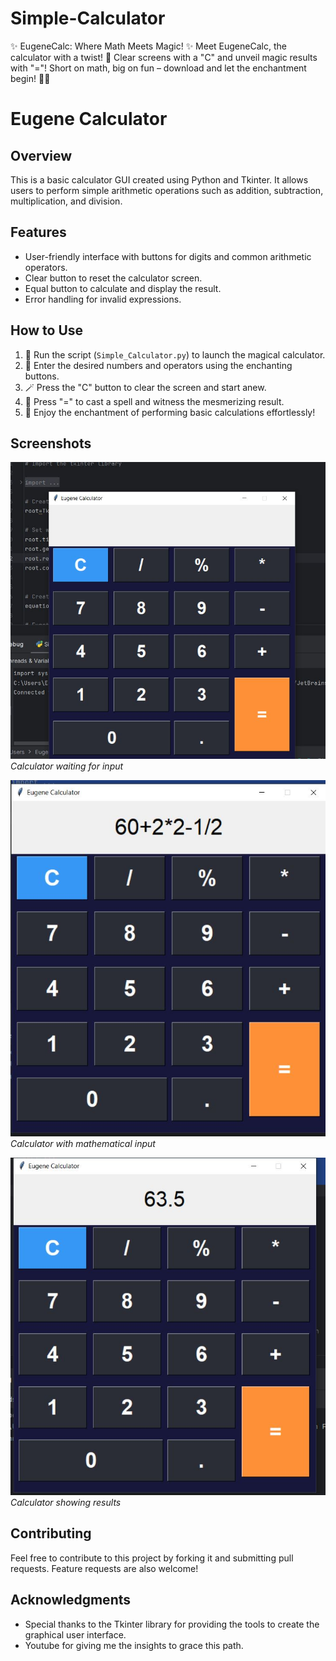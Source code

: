 # Simple-Calculator
✨ EugeneCalc: Where Math Meets Magic! ✨  Meet EugeneCalc, the calculator with a twist! 🚀 Clear screens with a "C" and unveil magic results with "="!  Short on math, big on fun – download and let the enchantment begin! 🔢✨


# Eugene Calculator

## Overview
This is a basic calculator GUI created using Python and Tkinter. It allows users to perform simple arithmetic operations such as addition, subtraction, multiplication, and division.

## Features
- User-friendly interface with buttons for digits and common arithmetic operators.
- Clear button to reset the calculator screen.
- Equal button to calculate and display the result.
- Error handling for invalid expressions.

## How to Use
1. 🚀 Run the script (`Simple_Calculator.py`) to launch the magical calculator.
2. 🌟 Enter the desired numbers and operators using the enchanting buttons.
3. 🪄 Press the "C" button to clear the screen and start anew.
4. 🎇 Press "=" to cast a spell and witness the mesmerizing result.
5. 🎉 Enjoy the enchantment of performing basic calculations effortlessly!


## Screenshots
![Calculator Screenshot 1](https://github.com/Eugassmo14/SImple-Calculator/blob/bb13f3d955cf5e7b8bca78790add7496f5cbe558/Simple%20Calc.JPG)
*Calculator waiting for input*

![Calculator Screenshot 2](https://github.com/Eugassmo14/SImple-Calculator/blob/c02a168e32872bfc4e632a9bed2d0d8f12ef7146/Simple%20Calc%20with%20input.JPG)
*Calculator with mathematical input*

![Calculator Screenshot 2](https://github.com/Eugassmo14/SImple-Calculator/blob/b58b353fa4cb53e42a2dedc541244465c654ab41/Simple%20Calc%20with%20results.JPG)
*Calculator showing results*


## Contributing
Feel free to contribute to this project by forking it and submitting pull requests. Feature requests are also welcome!

## Acknowledgments
- Special thanks to the Tkinter library for providing the tools to create the graphical user interface.
- Youtube for giving me the insights to grace this path.

